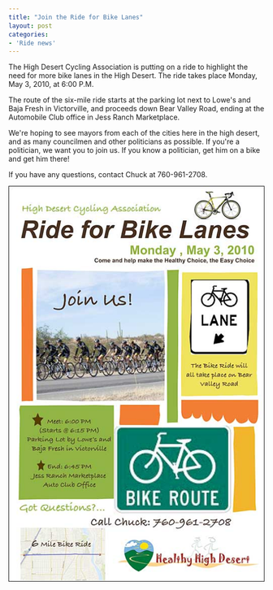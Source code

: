 ```yaml
---
title: "Join the Ride for Bike Lanes"
layout: post
categories:
- 'Ride news'
---
```


The High Desert Cycling Association is putting on a ride to highlight the need for more bike lanes in the High Desert. The ride takes place Monday, May 3, 2010, at 6:00 P.M.

The route of the six-mile ride starts at the parking lot next to Lowe's and Baja Fresh in Victorville, and proceeds down Bear Valley Road, ending at the Automobile Club office in Jess Ranch Marketplace.

We're hoping to see mayors from each of the cities here in the high desert, and as many councilmen and other politicians as possible. If you're a politician, we want you to join us. If you know a politician, get him on a bike and get him there!

If you have any questions, contact Chuck at 760-961-2708.

![2010 Ride for Bike Lanes poster](/assets/img/2010/04/03-ride-poster.jpg)
